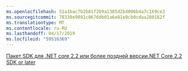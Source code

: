 ```yaml
---
ms.openlocfilehash: 51a1bac7b2b81f2b9a1385d2b4006b4a7c169ce3
ms.sourcegitcommit: 78339e9891c8676db01a6e81e9cb0cdaa280162f
ms.translationtype: MT
ms.contentlocale: ru-RU
ms.lasthandoff: 04/17/2019
ms.locfileid: "59516369"
---
```

[<span data-ttu-id="a2b14-101">Пакет SDK для .NET core 2.2 или более поздней версии</span><span class="sxs-lookup"><span data-stu-id="a2b14-101">.NET Core 2.2 SDK or later</span></span>](https://www.microsoft.com/net/download/all)
